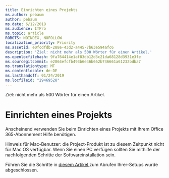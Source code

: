 ```yaml
---
title: Einrichten eines Projekts
ms.author: pebaum
author: pebaum
ms.date: 6/12/2018
ms.audience: ITPro
ms.topic: article
ROBOTS: NOINDEX, NOFOLLOW
localization_priority: Priority
ms.assetid: e0fcdfdb-288e-43d2-a445-7b63e594afc6
description: 'Ziel: nicht mehr als 500 Wörter für einen Artikel.'
ms.openlocfilehash: 9fa764414e1af83db12d3c21da68128d3931e3fe
ms.sourcegitcommit: e2864efcfb493b6e46b662b746661a61232bdba7
ms.translationtype: MT
ms.contentlocale: de-DE
ms.lasthandoff: 01/24/2019
ms.locfileid: "29469528"
---
```

Ziel: nicht mehr als 500 Wörter für einen Artikel.
  
# <a name="setting-up-project"></a>Einrichten eines Projekts

Anscheinend verwenden Sie beim Einrichten eines Projekts mit Ihrem Office 365-Abonnement Hilfe benötigen.
  
Hinweis für Mac-Benutzer: die Project-Produkt ist zu diesem Zeitpunkt nicht für Mac OS verfügbar. Wenn Sie einen PC verfügen sollten Sie mithilfe der nachfolgenden Schritte der Softwareinstallation sein.
  
Führen Sie die Schritte in [diesem Artikel ](https://support.office.com/article/https://support.office.com/article/7059249b-d9fe-4d61-ab96-5c5bf435f281.aspx)zum Abrufen Ihrer-Setups wurde abgeschlossen.
  

